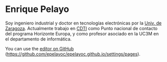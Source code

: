 # Enrique Pelayo

Soy ingeniero industrial y doctor  en tecnologías electrónicas por la [Univ. de Zaragoza](https://zaguan.unizar.es/record/13517/files/TESIS-2014-027.pdf). Actualmente trabajo en [CDTI](https://www.linkedin.com/in/epelayoc/) como Punto nacional de contacto del programa Horizonte Europa, y como profesor asociado en la UC3M en el departamento de informática. 

You can use the [editor on GitHub](https://github.com/epelayoc/epelayoc.github.io/edit/main/index.md) (https://github.com/epelayoc/epelayoc.github.io/settings/pages). 
